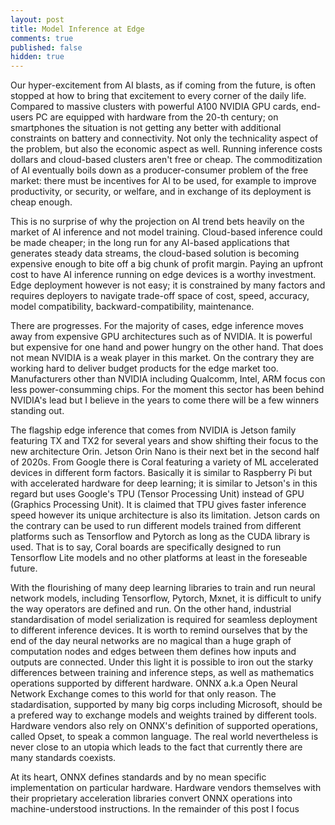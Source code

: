 ```yaml
---
layout: post
title: Model Inference at Edge
comments: true
published: false
hidden: true
---
```


Our hyper-excitement from AI blasts, as if coming from the future, is often stopped at how to bring that excitement to every corner of the daily life. Compared to massive clusters with powerful A100 NVIDIA GPU cards, end-users PC are equipped with hardware from the 20-th century; on smartphones the situation is not getting any better with additional constraints on battery and connectivity. Not only the technicality aspect of the problem, but also the economic aspect as well. Running inference costs dollars and cloud-based clusters aren't free or cheap. The commoditization of AI eventually boils down as a producer-consumer problem of the free market: there must be incentives for AI to be used, for example to improve productivity, or security, or welfare, and in exchange of its deployment is cheap enough.

This is no surprise of why the projection on AI trend bets heavily on the market of AI inference and not model training. Cloud-based inference could be made cheaper; in the long run for any AI-based applications that generates steady data streams, the cloud-based solution is becoming expensive enough to bite off a big chunk of profit margin. Paying an upfront cost to have AI inference running on edge devices is a worthy investment. Edge deployment however is not easy; it is constrained by many factors and requires deployers to navigate trade-off space of cost, speed, accuracy, model compatibility, backward-compatibility, maintenance.

There are progresses. For the majority of cases, edge inference moves away from expensive GPU architectures such as of NVIDIA. It is powerful but expensive for one hand and power hungry on the other hand. That does not mean NVIDIA is a weak player in this market. On the contrary they are working hard to deliver budget products for the edge market too. Manufacturers other than NVIDIA including Qualcomm, Intel, ARM focus con less power-consumming chips. For the moment this sector has been behind NVIDIA's lead but I believe in the years to come there will be a few winners standing out.

The flagship edge inference that comes from NVIDIA is Jetson family featuring TX and TX2 for several years and show shifting their focus to the new architecture Orin. Jetson Orin Nano is their next bet in the second half of 2020s. From Google there is Coral featuring a variety of ML accelerated devices in different form factors. Basically it is similar to Raspberry Pi but with accelerated hardware for deep learning; it is similar to Jetson's in this regard but uses Google's TPU (Tensor Processing Unit) instead of GPU (Graphics Processing Unit). It is claimed that TPU gives faster inference speed however its unique architecture is also its limitation. Jetson cards on the contrary can be used to run different models trained from different platforms such as Tensorflow and Pytorch as long as the CUDA library is used. That is to say, Coral boards are specifically designed to run Tensorflow Lite models and no other platforms at least in the foreseable future.

With the flourishing of many deep learning libraries to train and run neural network models, including Tensorflow, Pytorch, Mxnet, it is difficult to unify the way operators are defined and run. On the other hand, industrial standardisation of model serialization is required for seamless deployment to different inference devices. It is worth to remind ourselves that by the end of the day neural networks are no magical than a huge graph of computation nodes and edges between them defines how inputs and outputs are connected. Under this light it is possible to iron out the starky differences between training and inference steps, as well as mathematics operations supported by different hardware. ONNX a.k.a Open Neural Network Exchange comes to this world for that only reason. The stadardisation, supported by many big corps including Microsoft, should be a prefered way to exchange models and weights trained by different tools. Hardware vendors also rely on ONNX's definition of supported operations, called Opset, to speak a common language. The real world nevertheless is never close to an utopia which leads to the fact that currently there are many standards coexists. 

At its heart, ONNX defines standards and by no mean specific implementation on particular hardware. Hardware vendors themselves with their proprietary acceleration libraries convert ONNX operations into machine-understood instructions. In the remainder of this post I focus 
